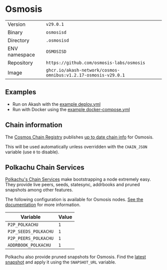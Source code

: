 # Osmosis

| | |
|---|---|
|Version|`v29.0.1`|
|Binary|`osmosisd`|
|Directory|`.osmosisd`|
|ENV namespace|`OSMOSISD`|
|Repository|`https://github.com/osmosis-labs/osmosis`|
|Image|`ghcr.io/akash-network/cosmos-omnibus:v1.2.17-osmosis-v29.0.1`|

## Examples

- Run on Akash with the [example deploy.yml](./deploy.yml)
- Run with Docker using the [example docker-compose.yml](./docker-compose.yml)

## Chain information

The [Cosmos Chain Registry](https://github.com/cosmos/chain-registry) publishes [up to date chain info](https://raw.githubusercontent.com/cosmos/chain-registry/master/osmosis/chain.json) for Osmosis.

This will be used automatically unless overridden with the `CHAIN_JSON` variable (use `0` to disable).

## Polkachu Chain Services

[Polkachu's Chain Services](https://www.polkachu.com/networks/osmosis) make bootstrapping a node extremely easy. They provide live peers, seeds, statesync, addrbooks and pruned snapshots among other features.

The following configuration is available for Osmosis nodes. [See the documentation](../README.md#polkachu-services) for more information.

|Variable|Value|
|---|---|
|`P2P_POLKACHU`|`1`|
|`P2P_SEEDS_POLKACHU`|`1`|
|`P2P_PEERS_POLKACHU`|`1`|
|`ADDRBOOK_POLKACHU`|`1`|

Polkachu also provide pruned snapshots for Osmosis. Find the [latest snapshot](https://polkachu.com/tendermint_snapshots/osmosis) and apply it using the `SNAPSHOT_URL` variable.
